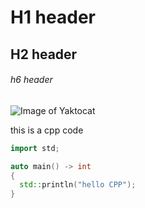 # H1 header

## H2 header

###### h6 header

![Image of Yaktocat](https://octodex.github.com/images/yaktocat.png)

this is a cpp code

```cpp
import std;

auto main() -> int
{
  std::println("hello CPP");
}
```

